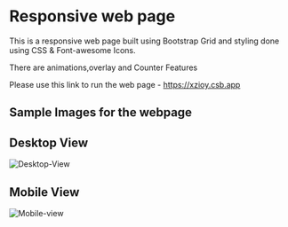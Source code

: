 # Responsive web page

This is a responsive web page built using Bootstrap Grid and styling done using CSS & Font-awesome Icons.

There are animations,overlay and Counter Features

Please use this link to run the web page - https://xzioy.csb.app

Sample Images for the webpage
-----------------------------

Desktop View
------------

![Desktop-View](https://user-images.githubusercontent.com/67738368/87871623-3bfbea80-c9cf-11ea-8bd6-5557dd1ba16e.png)

Mobile View
-----------

![Mobile-view](https://user-images.githubusercontent.com/67738368/87871620-3acabd80-c9cf-11ea-81b9-bd9505e62c91.png)

